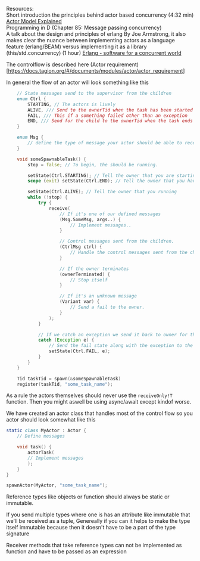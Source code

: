 Resources:  
Short introduction the principles behind actor based concurrency (4:32 min) [Actor Model Explained](https://www.youtube.com/watch?v=ELwEdb_pD0k)  
Programming in D (Chapter 85: Message passing concurrency)  
A talk about the design and principles of erlang By Joe Armstrong,
it also makes clear the nuance between implementing actors as a language feature (erlang/BEAM) versus implementing it as a library (this/std.concurrency)
(1 hour) [Erlang - software for a concurrent world](https://www.infoq.com/presentations/erlang-software-for-a-concurrent-world/)  

The controlflow is described here (Actor requirement)[https://docs.tagion.org/#/documents/modules/actor/actor_requirement]  

In general the flow of an actor will look something like this

```d
    // State messages send to the supervisor from the children
    enum Ctrl {
        STARTING, // The actors is lively
        ALIVE, /// Send to the ownerTid when the task has been started
        FAIL, /// This if a something failed other than an exception
        END, /// Send for the child to the ownerTid when the task ends
    }

    enum Msg {
        // define the type of message your actor should be able to receive..
    }

    void someSpawnableTask() {
        stop = false; // To begin, the should be running.

        setState(Ctrl.STARTING); // Tell the owner that you are starting.
        scope (exit) setState(Ctrl.END); // Tell the owner that you have finished.

        setState(Ctrl.ALIVE); // Tell the owner that you running
        while (!stop) {
            try {
                receive(
                    // If it's one of our defined messages
                    (Msg.SomeMsg, args..) {
                        // Implement messages..
                    }

                    // Control messages sent from the children.
                    (CtrlMsg ctrl) {
                        // Handle the control messages sent from the children
                    }

                    // If the owner terminates
                    (ownerTerminated) {
                        // Stop itself
                    }

                    // If it's an unknown message
                    (Variant var) {
                        // Send a fail to the owner.
                    }
                );
            }

            // If we catch an exception we send it back to owner for them to deal with it.
            catch (Exception e) {
                // Send the fail state along with the exception to the supervisour
                setState(Ctrl.FAIL, e);
            }
        }
    }

    Tid taskTid = spawn(&someSpawnableTask)
    register(taskTid, "some_task_name");
```

As a rule the actors themselves should never use the `receiveOnly!T` function.
Then you might aswell be using async/await except kindof worse.

We have created an actor class that handles most of the control flow so you actor should look somewhat like this
```d
static class MyActor : Actor {
    // Define messages

    void task() {
        actorTask(
        // Implement messages
        );
    }
}

spawnActor(MyActor, "some_task_name");
```

Reference types like objects or function should always be static or immutable.

If you send multiple types where one is has an attribute like immutable that we'll be received as a tuple, Genereally if you can it helps to make the type itself immutable because then it doesn't have to be a part of the type signature

Receiver methods that take reference types can not be implemented as function and have to be passed as an expression
